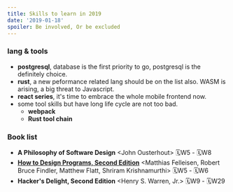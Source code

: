 ```yaml
---
title: Skills to learn in 2019
date: '2019-01-18'
spoiler: Be involved, Or be excluded
---
```


### lang & tools
+ **postgresql**, database is the first priority to go, postgresql is the definitely choice.
+ **rust**, a new peformance related lang should be on the list also. WASM is arising, a big threat to Javascript.
+ **react series**, it's time to embrace the whole mobile frontend now.
+ some tool skills but have long life cycle are not too bad.
    - **webpack**
    - **Rust tool chain**

### Book list
+ **A Philosophy of Software Design** \<John Ousterhout> 🗓W5 - 🗓W8
+ [**How to Design Programs, Second Edition**](https://htdp.org/2018-01-06/Book/index.html) \<Matthias Felleisen, Robert Bruce Findler, Matthew Flatt, Shriram Krishnamurthi> 🗓W5 - 🗓W6
+ **Hacker's Delight, Second Edition** \<Henry S. Warren, Jr.> 🗓W9 - 🗓W29

